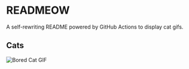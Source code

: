 # READMEOW

A self-rewriting README powered by GitHub Actions to display cat gifs.

## Cats

![Bored Cat GIF](https://media3.giphy.com/media/v1.Y2lkPTlhY2QwMmRhdXNuNjRzYjFid2V0YnE1ZWdta3I3Z3htNGtzcGMxYW02cnNneGdiOSZlcD12MV9naWZzX3NlYXJjaCZjdD1n/mlvseq9yvZhba/200.gif)
